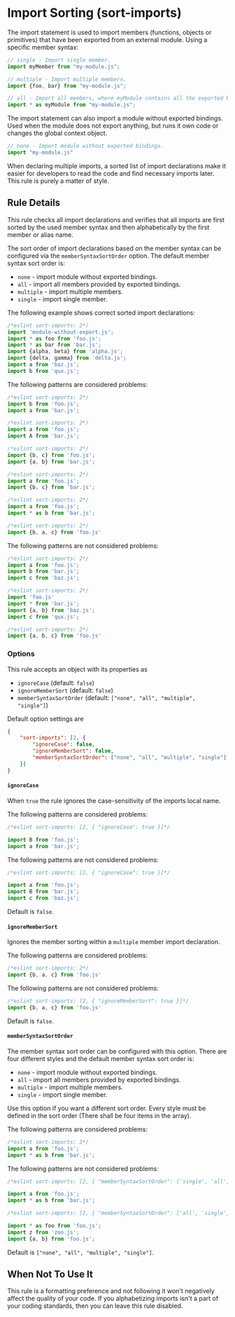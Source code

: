 # Import Sorting (sort-imports)

The import statement is used to import members (functions, objects or primitives) that have been exported from an external module. Using a specific member syntax:

```js
// single - Import single member.
import myMember from "my-module.js";

// multiple - Import multiple members.
import {foo, bar} from "my-module.js";

// all - Import all members, where myModule contains all the exported bindings.
import * as myModule from "my-module.js";
```

The import statement can also import a module without exported bindings. Used when the module does not export anything, but runs it own code or changes the global context object.

```js
// none - Import module without exported bindings.
import "my-module.js"
```

When declaring multiple imports, a sorted list of import declarations make it easier for developers to read the code and find necessary imports later. This rule is purely a matter of style.


## Rule Details

This rule checks all import declarations and verifies that all imports are first sorted by the used member syntax and then alphabetically by the first member or alias name.

The sort order of import declarations based on the member syntax can be configured via the `memberSyntaxSortOrder` option.
The default member syntax sort order is:

- `none` - import module without exported bindings.
- `all` - import all members provided by exported bindings.
- `multiple` - import multiple members.
- `single` - import single member.

The following example shows correct sorted import declarations:

```js
/*eslint sort-imports: 2*/
import 'module-without-export.js';
import * as foo from 'foo.js';
import * as bar from 'bar.js';
import {alpha, beta} from 'alpha.js';
import {delta, gamma} from 'delta.js';
import a from 'baz.js';
import b from 'qux.js';
```

The following patterns are considered problems:

```js
/*eslint sort-imports: 2*/
import b from 'foo.js';
import a from 'bar.js';

/*eslint sort-imports: 2*/
import a from 'foo.js';
import A from 'bar.js';

/*eslint sort-imports: 2*/
import {b, c} from 'foo.js';
import {a, b} from 'bar.js';

/*eslint sort-imports: 2*/
import a from 'foo.js';
import {b, c} from 'bar.js';

/*eslint sort-imports: 2*/
import a from 'foo.js';
import * as b from 'bar.js';

/*eslint sort-imports: 2*/
import {b, a, c} from 'foo.js'
```

The following patterns are not considered problems:

```js
/*eslint sort-imports: 2*/
import a from 'foo.js';
import b from 'bar.js';
import c from 'baz.js';

/*eslint sort-imports: 2*/
import 'foo.js'
import * from 'bar.js';
import {a, b} from 'baz.js';
import c from 'qux.js';

/*eslint sort-imports: 2*/
import {a, b, c} from 'foo.js'
```


### Options

This rule accepts an object with its properties as

- `ignoreCase` (default: `false`)
- `ignoreMemberSort` (default: `false`)
- `memberSyntaxSortOrder` (default: `["none", "all", "multiple", "single"]`)

Default option settings are

```json
{
    "sort-imports": [2, {
        "ignoreCase": false,
        "ignoreMemberSort": false,
        "memberSyntaxSortOrder": ["none", "all", "multiple", "single"]
    }]
}
```

#### `ignoreCase`

When `true` the rule ignores the case-sensitivity of the imports local name.

The following patterns are considered problems:

```js
/*eslint sort-imports: [2, { "ignoreCase": true }]*/

import B from 'foo.js';
import a from 'bar.js';
```

The following patterns are not considered problems:

```js
/*eslint sort-imports: [2, { "ignoreCase": true }]*/

import a from 'foo.js';
import B from 'bar.js';
import c from 'baz.js';
```

Default is `false`.

#### `ignoreMemberSort`

Ignores the member sorting within a `multiple` member import declaration.

The following patterns are considered problems:

```js
/*eslint sort-imports: 2*/
import {b, a, c} from 'foo.js'
```

The following patterns are not considered problems:

```js
/*eslint sort-imports: [2, { "ignoreMemberSort": true }]*/
import {b, a, c} from 'foo.js'
```

Default is `false`.

#### `memberSyntaxSortOrder`

The member syntax sort order can be configured with this option. There are four different styles and the default member syntax sort order is:

- `none` - import module without exported bindings.
- `all` - import all members provided by exported bindings.
- `multiple` - import multiple members.
- `single` - import single member.

Use this option if you want a different sort order. Every style must be defined in the sort order (There shall be four items in the array).

The following patterns are considered problems:

```js
/*eslint sort-imports: 2*/
import a from 'foo.js';
import * as b from 'bar.js';
```

The following patterns are not considered problems:

```js
/*eslint sort-imports: [2, { "memberSyntaxSortOrder": ['single', 'all', 'multiple', 'none'] }]*/

import a from 'foo.js';
import * as b from 'bar.js';

/*eslint sort-imports: [2, { "memberSyntaxSortOrder": ['all', 'single', 'multiple', 'none'] }]*/

import * as foo from 'foo.js';
import z from 'zoo.js';
import {a, b} from 'foo.js';

```

Default is `["none", "all", "multiple", "single"]`.

## When Not To Use It

This rule is a formatting preference and not following it won't negatively affect the quality of your code. If you alphabetizing imports isn't a part of your coding standards, then you can leave this rule disabled.

